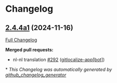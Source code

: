 # Changelog

## [2.4.4a1](https://github.com/OpenVoiceOS/OVOS-workshop/tree/2.4.4a1) (2024-11-16)

[Full Changelog](https://github.com/OpenVoiceOS/OVOS-workshop/compare/2.4.3...2.4.4a1)

**Merged pull requests:**

- nl-nl translation [\#292](https://github.com/OpenVoiceOS/OVOS-workshop/pull/292) ([gitlocalize-app[bot]](https://github.com/apps/gitlocalize-app))



\* *This Changelog was automatically generated by [github_changelog_generator](https://github.com/github-changelog-generator/github-changelog-generator)*
